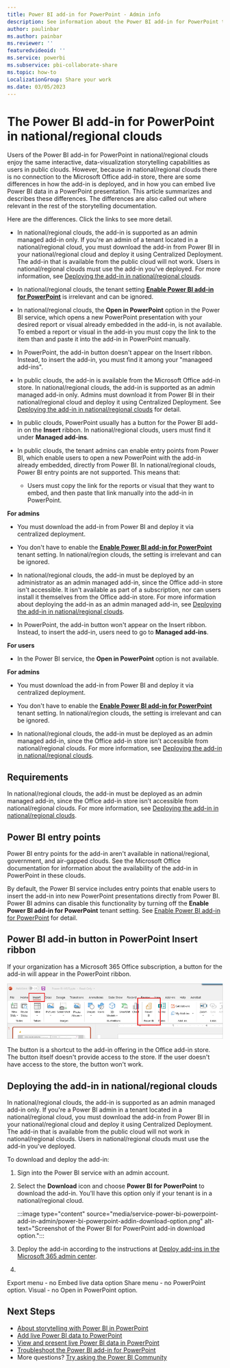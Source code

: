 ```yaml
---
title: Power BI add-in for PowerPoint - Admin info
description: See information about the Power BI add-in for PowerPoint that Power BI administrators need to be aware of.
author: paulinbar
ms.author: painbar
ms.reviewer: ''
featuredvideoid: ''
ms.service: powerbi
ms.subservice: pbi-collaborate-share
ms.topic: how-to
LocalizationGroup: Share your work
ms.date: 03/05/2023
---
```


# The Power BI add-in for PowerPoint in national/regional clouds

Users of the Power BI add-in for PowerPoint in national/regional clouds enjoy the same interactive, data-visualization storytelling capabilities as users in public clouds. However, because in national/regional clouds there is no connection to the Microsoft Office add-in store, there are some differences in how the add-in is deployed, and in how you can embed live Power BI data in a PowerPoint presentation. This article summarizes and describes these differences. The differences are also called out where relevant in the rest of the storytelling documentation.

Here are the differences. Click the links to see more detail.

* In national/regional clouds, the add-in is supported as an admin managed add-in only. If you're an admin of a tenant located in a national/regional cloud, you must download the add-in from Power BI in your national/regional cloud and deploy it using Centralized Deployment. The add-in that is available from the public cloud will not work. Users in national/regional clouds must use the add-in you've deployed. For more information, see [Deploying the add-in in national/regional clouds](./service-power-bi-powerpoint-add-in-admin.md#deploying-the-add-in-in-nationalregional-clouds).

* In national/regional clouds, the tenant setting **[Enable Power BI add-in for PowerPoint](../admin/service-admin-portal-export-sharing.md#enable-power-bi-add-in-for-powerpoint)** is irrelevant and can be ignored.

* In national/regional clouds, the **Open in PowerPoint** option in the Power BI service, which opens a new PowerPoint presentation with your desired report or visual already embedded in the add-in, is not available. To embed a report or visual in the add-in you must copy the link to the item than and paste it into the add-in in PowerPoint manually.

* In PowerPoint, the add-in button doesn't appear on the Insert ribbon. Instead, to insert the add-in, you must find it among your "manageed add-ins".

* In public clouds, the add-in is available from the Microsoft Office add-in store. In national/regional clouds, the add-in is supported as an admin managed add-in only. Admins must download it from Power BI in their national/regional cloud and deploy it using Centralized Deployment. See [Deploying the add-in in national/regional clouds](./service-power-bi-powerpoint-add-in-admin.md#deploying-the-add-in-in-nationalregional-clouds) for detail.

* In public clouds, PowerPoint usually has a button for the Power BI add-in on the **Insert** ribbon. In national/regional clouds, users must find it under **Managed add-ins**.

* In public clouds, the tenant admins can enable entry points from Power BI, which enable users to open a new PowerPoint with the add-in already embedded, directly from Power BI. In national/regional clouds, Power BI entry points are not supported. This means that:

    * Users must copy the link for the reports or visual that they want to embed, and then paste that link manually into the add-in in PowerPoint.  

**For admins**
* You must download the add-in from Power BI and deploy it via centralized deployment.
* You don't have to enable the **[Enable Power BI add-in for PowerPoint](../admin/service-admin-portal-export-sharing.md#enable-power-bi-add-in-for-powerpoint)** tenant setting. In national/region clouds, the setting is irrelevant and can be ignored. 

* In national/regional clouds, the add-in must be deployed by an administrator as an admin managed add-in, since the Office add-in store isn't accessible. It isn't available as part of a subscription, nor can users install it themselves from the Office add-in store. For more information about deploying the add-in as an admin managed add-in, see [Deploying the add-in in national/regional clouds](./service-power-bi-powerpoint-add-in-admin.md#deploying-the-add-in-in-nationalregional-clouds).
* In PowerPoint, the add-in button won't appear on the Insert ribbon. Instead, to insert the add-in, users need to go to **Managed add-ins**.




**For users**
* In the Power BI service, the **Open in PowerPoint** option is not available.

**For admins**
* You must download the add-in from Power BI and deploy it via centralized deployment.
* You don't have to enable the **[Enable Power BI add-in for PowerPoint](../admin/service-admin-portal-export-sharing.md#enable-power-bi-add-in-for-powerpoint)** tenant setting. In national/region clouds, the setting is irrelevant and can be ignored. 

* In national/regional clouds, the add-in must be deployed as an admin managed add-in, since the Office add-in store isn't accessible from national/regional clouds. For more information, see [Deploying the add-in in national/regional clouds](./service-power-bi-powerpoint-add-in-admin.md#deploying-the-add-in-in-nationalregional-clouds).

## Requirements

In national/regional clouds, the add-in must be deployed as an admin managed add-in, since the Office add-in store isn't accessible from national/regional clouds. For more information, see [Deploying the add-in in national/regional clouds](#deploying-the-add-in-in-nationalregional-clouds).

## Power BI entry points

Power BI entry points for the add-in aren't available in national/regional, government, and air-gapped clouds. See the Microsoft Office documentation for information about the availability of the add-in in PowerPoint in these clouds.

By default, the Power BI service includes entry points that enable users to insert the add-in into new PowerPoint presentations directly from Power BI. Power BI admins can disable this functionality by turning off the **Enable Power BI add-in for PowerPoint** tenant setting. See [Enable Power BI add-in for PowerPoint](../admin/service-admin-portal-export-sharing.md#enable-power-bi-add-in-for-powerpoint) for detail.

## Power BI add-in button in PowerPoint Insert ribbon

If your organization has a Microsoft 365 Office subscription, a button for the add-in will appear in the PowerPoint ribbon.

![Screenshot of Power BI add-in for PowerPoint button on Insert ribbon.](media/service-power-bi-powerpoint-add-in-admin/power-bi-addin-powerpoint-button.png)

The button is a shortcut to the add-in offering in the Office add-in store. The button itself doesn't provide access to the store. If the user doesn't have access to the store, the button won't work.


## Deploying the add-in in national/regional clouds

In national/regional clouds, the add-in is supported as an admin managed add-in only. If you're a Power BI admin in a tenant located in a national/regional cloud, you must download the add-in from Power BI in your national/regional cloud and deploy it using Centralized Deployment. The add-in that is available from the public cloud will not work in national/regional clouds. Users in national/regional clouds must use the add-in you've deployed.

To download and deploy the add-in:

1. Sign into the Power BI service with an admin account.
1. Select the **Download** icon and choose **Power BI for PowerPoint** to download the add-in. You'll have this option only if your tenant is in a national/regional cloud.

    :::image type="content" source="media/service-power-bi-powerpoint-add-in-admin/power-bi-powerpoint-addin-download-option.png" alt-text="Screenshot of the Power BI for PowerPoint add-in download option.":::

1. Deploy the add-in according to the instructions at [Deploy add-ins in the Microsoft 365 admin center](/microsoft-365/admin/manage/manage-deployment-of-add-ins).
1. 
Export menu - no Embed live data option
Share menu - no PowerPoint option.
Visual - no Open in PowerPoint option.

## Next Steps

* [About storytelling with Power BI in PowerPoint](./service-power-bi-powerpoint-add-in-about.md)
* [Add live Power BI data to PowerPoint](./service-power-bi-powerpoint-add-in-install.md)
* [View and present live Power BI data in PowerPoint](./service-power-bi-powerpoint-add-in-view-present.md)
* [Troubleshoot the Power BI add-in for PowerPoint](./service-power-bi-powerpoint-add-in-troubleshoot.md)
* More questions? [Try asking the Power BI Community](https://community.powerbi.com/)
